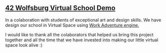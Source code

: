 ## [42 Wolfsburg Virtual School Demo](https://play.workadventu.re/_/demo/dejanzivanov.github.io/42-Wolfsburg-School/map.json)

In a colaboration with students of exceptional art and design skills. We have design our school in Virtual Space using [Work Adventure engine.](https://workadventu.re/)

I would like to thank all the colaborators that helped us bring this project together and all the time that we have invested into making our little virtual space look alive :)
